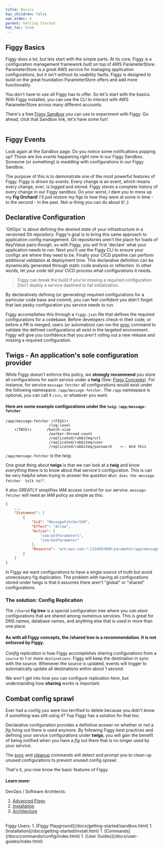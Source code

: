 ```yaml
---
title: Basics
has_children: false
nav_order: 4
parent: Getting Started
has_toc: true
---
```


## Figgy Basics
Figgy does a lot, but lets start with the simple parts. At its core, Figgy is a configuration management framework built
on top of AWS ParameterStore. ParameterStore is a great AWS service for managing application configurations, but it 
isn't without its usability faults. Figgy is designed to build on the great foundation ParameterStore offers and add more 
functionality.

You don't have to use _all_ Figgy has to offer. So let's start with the basics. With Figgy installed, you can use
the CLI to interact with AWS ParameterStore across many different accounts. 

There's a free <a href="https://www.figgy.dev/tabs/sandbox/" target="_blank">Figgy Sandbox</a> 
you can use to experiment with Figgy. Go ahead, click that Sandbox link, let's have some fun!  
<br/>
 
## Figgy Events
Look again at the Sandbox page. Do you notice some notifications popping up? Those are *live events* happening
_right now_ in our Figgy Sandbox. Someone (or something) is _meddling_ with configurations in our Figgy Sandbox.

The purpose of this is to demonstrate one of the most powerful features of Figgy. Figgy is _driven by events_. 
Every change is an event, which means every change, *ever*, is logged and stored. Figgy stores a complete history 
of every change in our Figgy sandbox. Do your worst, I dare you to mess up my **Fig Orchard**! 
I'll just *restore* my figs to how they were at some in time - to the second - in the past. Not-a-thing you can do about it! ;)
<br/>

## Declarative Configuration
'GitOps' is about defining the _desired state_ of your infrastructure in a versioned Git repository. Figgy's goal is to
bring this same approach to application config management. Git repositories aren't the place for loads of Key/Value
pairs though, so with Figgy, you will first 'declare' what your application needs to run. Next you'll use the
Figgy CLI to ensure your configs are where they need to be. Finally your CICD pipeline can perform additional validation
at deployment time. This declarative definition can be dynamically generated through static code analysis or reflection. 
In other words, let your code tell your CICD process what configurations it needs. 

> Figgy can break the build if you're missing a required configuration. Don't deploy a service destined to fail initialization.

By declaratively defining (or generating) required configurations for a particular code base and commit,
you can feel confident you didn't forget that last pesky configuration you service needs to run.

Figgy accomplishes this through a `figgy.json` file that defines the required configurations for a codebase. Before developers
check-in their code, or before a PR is merged, users (or automation) can run the [sync](/docs/commands/config/sync.html) command
to validate the defined configurations all exist in the targeted environment. Figgy will give you confidence
that you aren't rolling out a new release and missing a required configuration.
<br/>

## Twigs - An application's sole configuration provider
While Figgy doesn't enforce this policy, we **strongly recommend** you store all configurations for each service under
a **twig** (See: [Figgy Concepts](/docs/getting-started/concepts.html)). For instance, for service 
`message-fetcher` all configurations would exist under the following namespace: `/app/message-fetcher`. 
The `/app` namespace is optional, you can call it `/svc`, or whatever you want.

#### Here are some example configurations under the `twig`: `/app/message-fetcher`
    /app/message-fetcher ⬇(FIGS)⬇
                        /log-level  
        ⬆(TWIG)⬆       /batch-size
                        /worker-thread-count
                        /replicated/rabbitmq/url
                        /replicated/rabbitmq/user
                        /replicated/rabbitmq/password    <-- And this

`/app/message-fetcher` is the *twig*. 

One great thing about **twigs** is that we can look at a **twig** and know _everything_ there is to know about that 
service's configuration. This is can be very helpful when trying to answer the question `What does the message-fetcher 
talk to?"`.

It also GREATLY simplifies IAM access control for our service. `message-fetcher` will need an IAM policy as simple as this:
```json
{
    ...
    "Statement": [
        {
            "Sid": "MessageFetcherSSM",
            "Effect": "Allow",
            "Action": [
                "ssm:GetParameters",
                "ssm:GetParameter"
            ],
            "Resource": "arn:aws:ssm:*:1234567890:parameter/app/message-fetcher/*"
        }
    ]
}
```

In Figgy we want configurations to have a single source of truth but avoid unnecessary fig duplication. 
The problem with having all configurations stored under twigs is that it assumes there aren't 
"global" or "shared" configurations.

### The solution: Config Replication

The `/shared` **fig tree** is a special configuration tree where you can store configurations that are shared
among numerous services. This is great for DNS names, database names, and anything else that is used in more than 
one place.

#### As with all Figgy concepts, the /shared tree is a recommendation. It is not enforced by Figgy.

*Config replication* is how Figgy accomplishes sharing configurations from a `source` to 1 or more `destinations`.
Figgy will keep the destination in sync with the source. Whenever the source is updated, events will trigger to 
automatically update all destinations within about 1 second.

We won't get into how you can configure replication here, but understanding how **sharing** works is important. 
<br/>

## Combat config sprawl

Ever had a config you were too terrified to delete because you didn't know if _something_ was still using it? 
Yup Figgy has a solution for that too.  


Declarative configuration provides a definitive answer on whether or not a *fig* living out there is used anymore. 
By following Figgy best practices and defining your service configurations under **twigs**,  you will gain the benefit 
of being notified when you have a *fig* out there that is no longer used by your service.

The [sync](/docs/commands/config/sync.html) and [cleanup](/docs/commands/config/cleanup.html) commands will detect and
prompt you to clean-up unused configurations to prevent unused config sprawl. 


That's it, you now know the basic features of Figgy.

#### Learn more:
DevOps / Software Architects:
1. [Advanced Figgy](/docs/advanced/)
1. [Installation](/docs/getting-started/install.html)
1. [Architecture](/docs/architecture/)

<br/>
Figgy Users:
1. [Figgy Playground](/docs/getting-started/sandbox.html)
1. [Installation](/docs/getting-started/install.html)
1. [Commands](/docs/commands/config/index.html)
1. [User Guides](/docs/user-guides/index.html)
